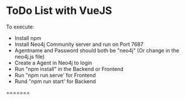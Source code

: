 # ToDo List with VueJS

To execute:

* Install npm
* Install Neo4j Community server and run on Port 7687
* Agentname and Password should both be "neo4j" (Or change in the neo4j.js file)
* Create a Agent in Neo4j to login
* Run "npm install" in the Backend or Frontend
* Run "npm run serve' for Frontend
* Rund "npm run start' for Backend

=======

